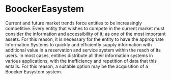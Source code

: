 # BoockerEasystem
Current and future market trends force entities to be increasingly competitive. Every entity that wishes to compete in the current market must consider the information and accessibility of it; as one of the most important assets. For this reason, it is necessary for the entity to have the appropriate Information Systems to quickly and efficiently supply information with additional value in a reservation and service system within the reach of its users. In most cases, entities distribute all their information systems in various applications, with the inefficiency and repetition of data that this entails. For this reason, a suitable option may be the acquisition of a Boocker Easystem system.
